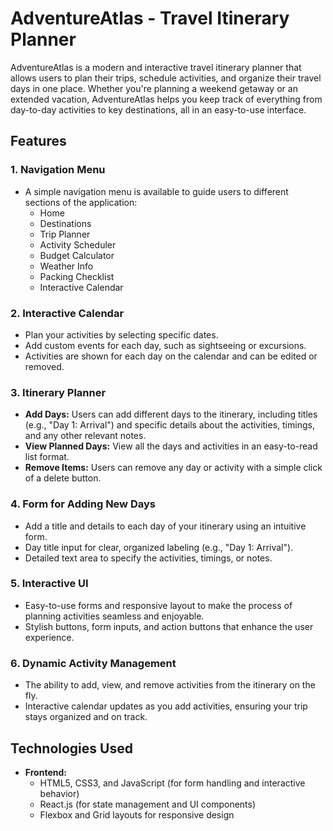 # AdventureAtlas - Travel Itinerary Planner

AdventureAtlas  is a modern and interactive travel itinerary planner that allows users to plan their trips, schedule activities, and organize their travel days in one place. Whether you're planning a weekend getaway or an extended vacation, AdventureAtlas helps you keep track of everything from day-to-day activities to key destinations, all in an easy-to-use interface.

## Features

### 1. **Navigation Menu**
   - A simple navigation menu is available to guide users to different sections of the application:
     - Home
     - Destinations
     - Trip Planner
     - Activity Scheduler
     - Budget Calculator
     - Weather Info
     - Packing Checklist
     - Interactive Calendar

### 2. **Interactive Calendar**
   - Plan your activities by selecting specific dates.
   - Add custom events for each day, such as sightseeing or excursions.
   - Activities are shown for each day on the calendar and can be edited or removed.

### 3. **Itinerary Planner**
   - **Add Days:** Users can add different days to the itinerary, including titles (e.g., "Day 1: Arrival") and specific details about the activities, timings, and any other relevant notes.
   - **View Planned Days:** View all the days and activities in an easy-to-read list format.
   - **Remove Items:** Users can remove any day or activity with a simple click of a delete button.

### 4. **Form for Adding New Days**
   - Add a title and details to each day of your itinerary using an intuitive form.
   - Day title input for clear, organized labeling (e.g., "Day 1: Arrival").
   - Detailed text area to specify the activities, timings, or notes.

### 5. **Interactive UI**
   - Easy-to-use forms and responsive layout to make the process of planning activities seamless and enjoyable.
   - Stylish buttons, form inputs, and action buttons that enhance the user experience.

### 6. **Dynamic Activity Management**
   - The ability to add, view, and remove activities from the itinerary on the fly.
   - Interactive calendar updates as you add activities, ensuring your trip stays organized and on track.

## Technologies Used

- **Frontend:**
  - HTML5, CSS3, and JavaScript (for form handling and interactive behavior)
  - React.js (for state management and UI components)
  - Flexbox and Grid layouts for responsive design

